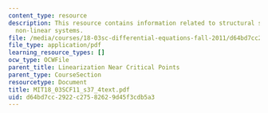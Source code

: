 ```yaml
---
content_type: resource
description: This resource contains information related to structural stability for
  non-linear systems.
file: /media/courses/18-03sc-differential-equations-fall-2011/d64bd7cc2922c27582629d45f3cdb5a3_MIT18_03SCF11_s37_4text.pdf
file_type: application/pdf
learning_resource_types: []
ocw_type: OCWFile
parent_title: Linearization Near Critical Points
parent_type: CourseSection
resourcetype: Document
title: MIT18_03SCF11_s37_4text.pdf
uid: d64bd7cc-2922-c275-8262-9d45f3cdb5a3
---
```

